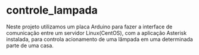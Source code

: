 # controle_lampada
Neste projeto utilizamos um placa Arduino para fazer a interface de comunicação entre um servidor Linux(CentOS), com a aplicação Asterisk instalada, para controla acionamento de uma lâmpada em uma determinada parte de uma casa.

